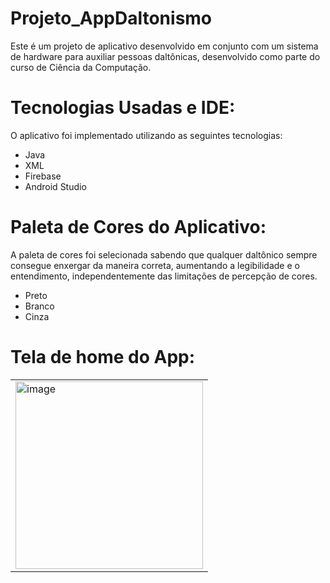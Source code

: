 # Projeto_AppDaltonismo

Este é um projeto de aplicativo desenvolvido em conjunto com um sistema de hardware para auxiliar pessoas daltônicas, desenvolvido como parte do curso de Ciência da Computação.

# Tecnologias Usadas e IDE:

O aplicativo foi implementado utilizando as seguintes tecnologias:

- Java
- XML
- Firebase
- Android Studio

# Paleta de Cores do Aplicativo:

A paleta de cores foi selecionada sabendo que qualquer daltônico sempre consegue enxergar da maneira correta, aumentando a legibilidade e o entendimento, independentemente das limitações de percepção de cores.

- Preto
- Branco
- Cinza
# Tela de home do App:
<div align="center">
  <table>
    <tr>
      <td>
        <img src="https://github.com/devBrait/Projeto_AppDaltonismo/assets/121905548/b5ae1679-a788-46da-9cf1-e6f12366ccd9" alt="image" width="300"/>
      </td>
    </tr>
  </table>
</div>






